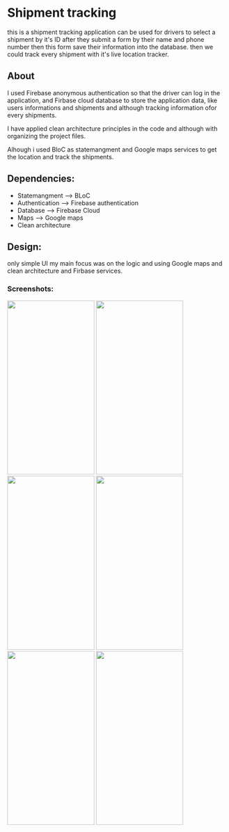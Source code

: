 # Shipment tracking

this is a shipment tracking application can be used for drivers to select a shipment by it's ID after they submit a form by their name and phone number then this form save their information into the database. then we could track every shipment with it's live location tracker.


## About

I used Firebase anonymous authentication so that the driver can log in the application, and Firbase cloud database to store the application data, like users informations and shipments and although tracking information ofor every shipments. 

I have applied clean architecture principles in the code and although with organizing the project files.

Alhough i used BloC as statemangment and Google maps services to get the location and track the shipments.  



## Dependencies:

- Statemangment --> BLoC
- Authentication --> Firebase authentication
- Database --> Firebase Cloud
- Maps --> Google maps
- Clean architecture

## Design:

only simple UI my main focus was on the logic and using Google maps and clean architecture and Firbase services. 

### Screenshots:

<p float="left">
  <img Screenshot_20220825-230221 src="https://user-images.githubusercontent.com/80913778/186770230-d86e36cc-65ef-40fa-bbc7-cd07db90e2e4.png" width="200" height="400"/>
  <img Screenshot_20220825-230252 src="https://user-images.githubusercontent.com/80913778/186770241-6eac534c-3ee5-44ae-9cb1-7b270ae41ffd.png" width="200" height="400"/>
  <img Screenshot_20220825-230338 src="https://user-images.githubusercontent.com/80913778/186770259-a1d9731e-9092-489d-91a5-b6d42af84672.png" width="200" height="400"/>
  <img Screenshot_20220825-230653 src="https://user-images.githubusercontent.com/80913778/186770265-2ef5117e-7b36-4c94-8f2f-d66477ef877f.png" width="200" height="400"/>
  <img Screenshot_20220825-230807 src="https://user-images.githubusercontent.com/80913778/186770273-5af8d96a-c09d-43f8-b898-cf48272da3bb.png" width="200" height="400"/>
  <img Screenshot_20220825-230905 src="https://user-images.githubusercontent.com/80913778/186770286-49d404bb-00e8-4637-b6ce-6a01a71ef51a.png" width="200" height="400"/>
</p>



